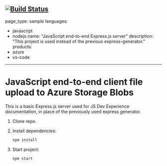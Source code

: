 [![Build Status](https://dev.azure.com/telefonicasa/TSA/_apis/build/status%2Fivancorroto.js-e2e-express-server?branchName=main)](https://dev.azure.com/telefonicasa/TSA/_build/latest?definitionId=13&branchName=main)
---
page_type: sample
languages:
- javascript
- nodejs
name: "JavaScript end-to-end Express.js server"
description: "This project is used instead of the previous express-generator."
products:
- azure
- vs-code
---

# JavaScript end-to-end client file upload to Azure Storage Blobs

This is a basic Express.js server used for JS Dev Experience documentation, in place of the previously used express generator. 

1. Clone repo.

1. Install dependencies: 

    ```bash
    npm install
    ```

1. Start project: 

    ```bash
    npm start
    ```
